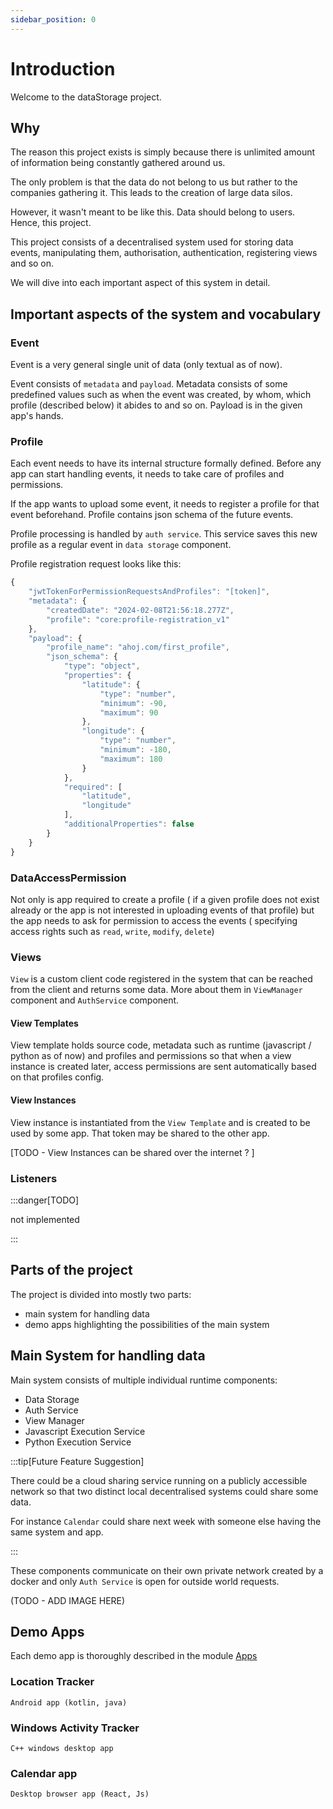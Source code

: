 ```yaml
---
sidebar_position: 0
---
```


# Introduction

Welcome to the dataStorage project.

## Why

The reason this project exists is simply because there is unlimited amount of information being constantly gathered around us.

The only problem is that the data do not belong to us but rather to the companies gathering it. This leads to the creation of large data silos.

However, it wasn't meant to be like this. Data should belong to users. Hence, this project.

This project consists of a decentralised system used for storing data events, manipulating them, authorisation, authentication, registering views and so on.

We will dive into each important aspect of this system in detail.

## Important aspects of the system and vocabulary

### Event
Event is a very general single unit of data (only textual as of now).

Event consists of `metadata` and `payload`. Metadata consists of some predefined values such as when the event was created, by whom, which profile (described below) it abides to and so on. Payload is in the given app's hands.

### Profile

Each event needs to have its internal structure formally defined. Before any app can start handling events, it needs to take care of profiles and permissions.

If the app wants to upload some event, it needs to register a profile for that event beforehand. Profile contains json schema of the future events.

Profile processing is handled by `auth service`. This service saves this new profile as a regular event in `data storage` component.

Profile registration request looks like this:

```js
{
    "jwtTokenForPermissionRequestsAndProfiles": "[token]",
    "metadata": {
        "createdDate": "2024-02-08T21:56:18.277Z",
        "profile": "core:profile-registration_v1"
    },
    "payload": {
        "profile_name": "ahoj.com/first_profile",
        "json_schema": {
            "type": "object",
            "properties": {
                "latitude": {
                    "type": "number",
                    "minimum": -90,
                    "maximum": 90
                },
                "longitude": {
                    "type": "number",
                    "minimum": -180,
                    "maximum": 180
                }
            },
            "required": [
                "latitude",
                "longitude"
            ],
            "additionalProperties": false
        }
    }
}
```

### DataAccessPermission

Not only is app required to create a profile ( if a given profile does not exist already or the app is not interested in uploading events of that profile) but the app needs to ask for permission to access the events ( specifying access rights such as `read`, `write`, `modify`, `delete`)

### Views

`View` is a custom client code registered in the system that can be reached from the client and returns some data. More about them in `ViewManager` component and `AuthService` component.

#### View Templates

View template holds source code, metadata such as runtime (javascript / python as of now) and profiles and permissions so that when a view instance is created later, access permissions are sent automatically based on that profiles config.

#### View Instances

View instance is instantiated from the `View Template` and is created to be used by some app. That token may be shared to the other app.

[TODO - View Instances can be shared over the internet ? ]

### Listeners 

:::danger[TODO]

not implemented

:::

## Parts of the project

The project is divided into mostly two parts: 
- main system for handling data
- demo apps highlighting the possibilities of the main system

## Main System for handling data

Main system consists of multiple individual runtime components:
- Data Storage
- Auth Service
- View Manager
- Javascript Execution Service
- Python Execution Service

:::tip[Future Feature Suggestion]

There could be a cloud sharing service running on a publicly accessible network so that two distinct local decentralised systems could share some data.

For instance `Calendar` could share next week with someone else having the same system and app.

:::

These components communicate on their own private network created by a docker and only `Auth Service` is open for outside world requests.

(TODO - ADD IMAGE HERE)

## Demo Apps

Each demo app is thoroughly described in the module [Apps](../demoApps/intro)

### Location Tracker
`Android app (kotlin, java)`

### Windows Activity Tracker
`C++ windows desktop app`

### Calendar app
`Desktop browser app (React, Js)`
